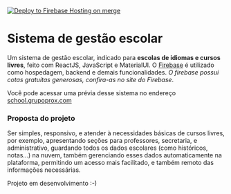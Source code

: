 [![Deploy to Firebase Hosting on merge](https://github.com/ProXDigital/sistema-escolar-react/actions/workflows/firebase-hosting-merge.yml/badge.svg?branch=master&event=push)](https://github.com/ProXDigital/sistema-escolar-react/actions/workflows/firebase-hosting-merge.yml)

# Sistema de gestão escolar

Um sistema de gestão escolar, indicado para **escolas de idiomas e cursos livres**, feito com ReactJS, JavaScript e MaterialUI. O [Firebase](https://firebase.google.com) é utilizado como hospedagem, backend e demais funcionalidades. *O firebase possui cotas gratuitas generosas, confira-as no site do Firebase*.
 
 Você pode acessar uma prévia desse sistema no endereço [school.grupoprox.com](https://school.grupoprox.com/)
 
 ### Proposta do projeto 
 Ser simples, responsivo, e atender à necessidades básicas de cursos livres, por exemplo, apresentando seções para professores, secretaria, e administrativo, guardando todos os dados escolares (como históricos, notas...) na nuvem, também gerenciando esses dados automaticamente na plataforma, permitindo um acesso mais facilitado, e também remoto das informações necessárias.
 
 Projeto em desenvolvimento :-) 
